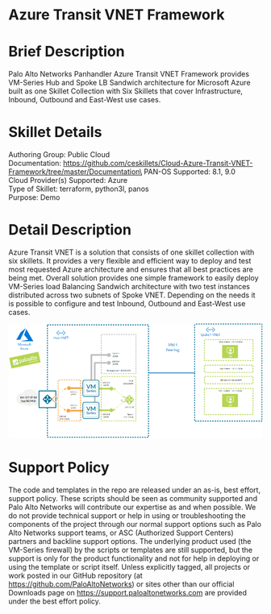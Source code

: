 # Azure Transit VNET Framework

# Brief Description
Palo Alto Networks Panhandler Azure Transit VNET Framework provides VM-Series Hub and Spoke LB Sandwich architecture for Microsoft Azure built as one Skillet Collection with Six Skillets that cover Infrastructure, Inbound, Outbound and East-West use cases.

# Skillet Details
Authoring Group: Public Cloud  
Documentation:  https://github.com/ceskillets/Cloud-Azure-Transit-VNET-Framework/tree/master/Documentation\
PAN-OS Supported:  8.1, 9.0  
Cloud Provider(s) Supported:  Azure  
Type of Skillet:  terraform, python3l, panos  
Purpose:  Demo  

# Detail Description
Azure Transit VNET is a solution that consists of one skillet collection with six skillets. It provides a very flexible and efficient way to deploy and test most requested Azure architecture and ensures that all best practices are being met. Overall solution provides one simple framework to easily deploy VM-Series load Balancing Sandwich architecture with two test instances distributed across two subnets of Spoke VNET. 
Depending on the needs it is possible to configure and test Inbound, Outbound and East-West use cases. 

![alt text](https://raw.githubusercontent.com/dstanic-pan/azure-transit-vnet-v2/master/architecture-diagram.png)

# Support Policy
The code and templates in the repo are released under an as-is, best effort, support policy. These scripts should be seen as community supported and Palo Alto Networks will contribute our expertise as and when possible. We do not provide technical support or help in using or troubleshooting the components of the project through our normal support options such as Palo Alto Networks support teams, or ASC (Authorized Support Centers) partners and backline support options. The underlying product used (the VM-Series firewall) by the scripts or templates are still supported, but the support is only for the product functionality and not for help in deploying or using the template or script itself. Unless explicitly tagged, all projects or work posted in our GitHub repository (at https://github.com/PaloAltoNetworks) or sites other than our official Downloads page on https://support.paloaltonetworks.com are provided under the best effort policy.
